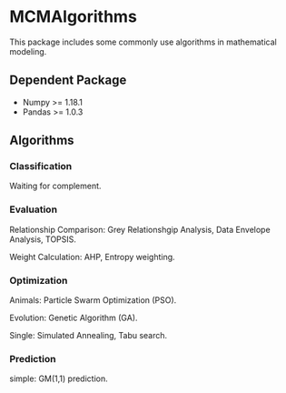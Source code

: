 # MCMAlgorithms
This package includes some commonly use algorithms in mathematical modeling. 
## Dependent Package
* Numpy >= 1.18.1
* Pandas >= 1.0.3
## Algorithms
### Classification
Waiting for complement.
### Evaluation
Relationship Comparison: Grey Relationshgip Analysis, Data Envelope Analysis, TOPSIS.

Weight Calculation: AHP, Entropy weighting.
### Optimization
Animals: Particle Swarm Optimization (PSO).

Evolution: Genetic Algorithm (GA).

Single: Simulated Annealing, Tabu search.
### Prediction
simple: GM(1,1) prediction.